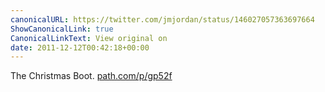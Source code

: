 ```yaml
---
canonicalURL: https://twitter.com/jmjordan/status/146027057363697664
ShowCanonicalLink: true
CanonicalLinkText: View original on
date: 2011-12-12T00:42:18+00:00
---
```

The Christmas Boot. [path.com/p/gp52f](https://path.com/p/gp52f)